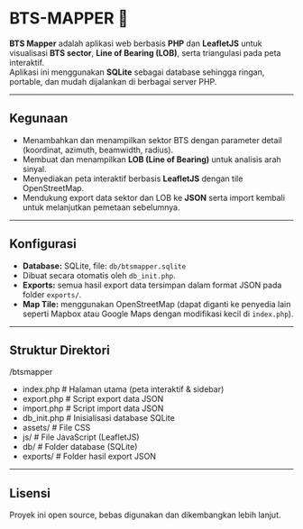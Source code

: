 # BTS-MAPPER 📡

**BTS Mapper** adalah aplikasi web berbasis **PHP** dan **LeafletJS** untuk visualisasi **BTS sector**, **Line of Bearing (LOB)**, serta triangulasi pada peta interaktif.  
Aplikasi ini menggunakan **SQLite** sebagai database sehingga ringan, portable, dan mudah dijalankan di berbagai server PHP.

---

## Kegunaan
- Menambahkan dan menampilkan sektor BTS dengan parameter detail (koordinat, azimuth, beamwidth, radius).  
- Membuat dan menampilkan **LOB (Line of Bearing)** untuk analisis arah sinyal.  
- Menyediakan peta interaktif berbasis **LeafletJS** dengan tile OpenStreetMap.  
- Mendukung export data sektor dan LOB ke **JSON** serta import kembali untuk melanjutkan pemetaan sebelumnya.  

---

## Konfigurasi
- **Database:** SQLite, file: `db/btsmapper.sqlite`
- Dibuat secara otomatis oleh `db_init.php`.  
- **Exports:** semua hasil export data tersimpan dalam format JSON pada folder `exports/`.  
- **Map Tile:** menggunakan OpenStreetMap (dapat diganti ke penyedia lain seperti Mapbox atau Google Maps dengan modifikasi kecil di `index.php`).  

---

## Struktur Direktori
/btsmapper
- index.php # Halaman utama (peta interaktif & sidebar)
- export.php # Script export data JSON
- import.php # Script import data JSON
- db_init.php # Inisialisasi database SQLite
- assets/ # File CSS
- js/ # File JavaScript (LeafletJS)
- db/ # Folder database (SQLite)
- exports/ # Folder hasil export JSON
  
---

## Lisensi
Proyek ini open source, bebas digunakan dan dikembangkan lebih lanjut.  

